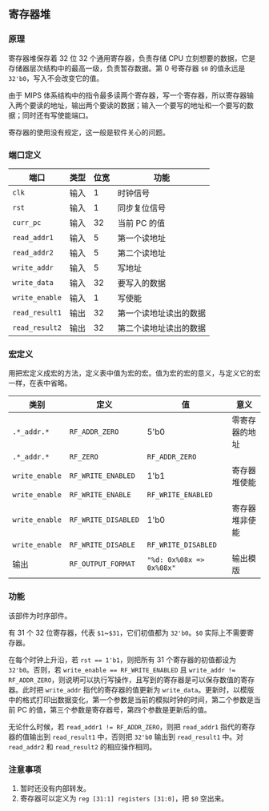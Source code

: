 ## 寄存器堆

### 原理

寄存器堆保存着 32 位 32 个通用寄存器，负责存储 CPU 立刻想要的数据，它是存储器层次结构中的最高一级，负责暂存数据。第 0 号寄存器 `$0` 的值永远是 `32'b0`，写入不会改变它的值。

由于 MIPS 体系结构中的指令最多读两个寄存器，写一个寄存器，所以寄存器输入两个要读的地址，输出两个要读的数据；输入一个要写的地址和一个要写的数据；同时还有写使能端口。

寄存器的使用没有规定，这一般是软件关心的问题。

### 端口定义

端口 | 类型 | 位宽 | 功能 
--- | --- | --- | ---
`clk` | 输入 | 1 | 时钟信号
`rst` | 输入 | 1 | 同步复位信号
`curr_pc` | 输入 | 32 | 当前 PC 的值
`read_addr1` | 输入 | 5 | 第一个读地址
`read_addr2` | 输入 | 5 | 第二个读地址
`write_addr` | 输入 | 5 | 写地址
`write_data` | 输入 | 32 | 要写入的数据
`write_enable` | 输入 | 1 | 写使能
`read_result1` | 输出 | 32 | 第一个读地址读出的数据
`read_result2` | 输出 | 32 | 第二个读地址读出的数据

### 宏定义

用把宏定义成宏的方法，定义表中值为宏的宏。值为宏的宏的意义，与定义它的宏一样，在表中省略。

类别 | 定义 | 值 | 意义
--- | --- | --- | ---
`.*_addr.*` | `RF_ADDR_ZERO` | 5'b0 | 零寄存器的地址
`.*_addr.*` | `RF_ZERO` | `RF_ADDR_ZERO` | 
`write_enable` | `RF_WRITE_ENABLED` | 1'b1 | 寄存器堆使能
`write_enable` | `RF_WRITE_ENABLE` | `RF_WRITE_ENABLED` | 
`write_enable` | `RF_WRITE_DISABLED` | 1'b0 | 寄存器堆非使能
`write_enable` | `RF_WRITE_DISABLE` | `RF_WRITE_DISABLED` | 
输出 | `RF_OUTPUT_FORMAT` | `"%d: 0x%08x => 0x%08x"` | 输出模版

### 功能

该部件为时序部件。

有 31 个 32 位寄存器，代表 `$1`~`$31`，它们初值都为 `32'b0`。`$0` 实际上不需要寄存器。

在每个时钟上升沿，若 `rst == 1'b1`，则把所有 31 个寄存器的初值都设为 `32'b0`。否则，若 `write_enable == RF_WRITE_ENABLED` 且 `write_addr != RF_ADDR_ZERO`，则说明可以执行写操作，且写到的寄存器是可以保存数值的寄存器。此时把 `write_addr` 指代的寄存器的值更新为 `write_data`。更新时，以模版中的格式打印出数据变化，第一个参数是当前的模拟时钟的时间，第二个参数是当前 PC 的值，第三个参数是寄存器号，第四个参数是更新后的值。

无论什么时候，若 `read_addr1 != RF_ADDR_ZERO`，则把 `read_addr1` 指代的寄存器的值输出到 `read_result1` 中，否则把 `32'b0` 输出到 `read_result1` 中。对 `read_addr2` 和 `read_result2` 的相应操作相同。

### 注意事项

1. 暂时还没有内部转发。
2. 寄存器可以定义为 `reg [31:1] registers [31:0]`，把 `$0` 空出来。

